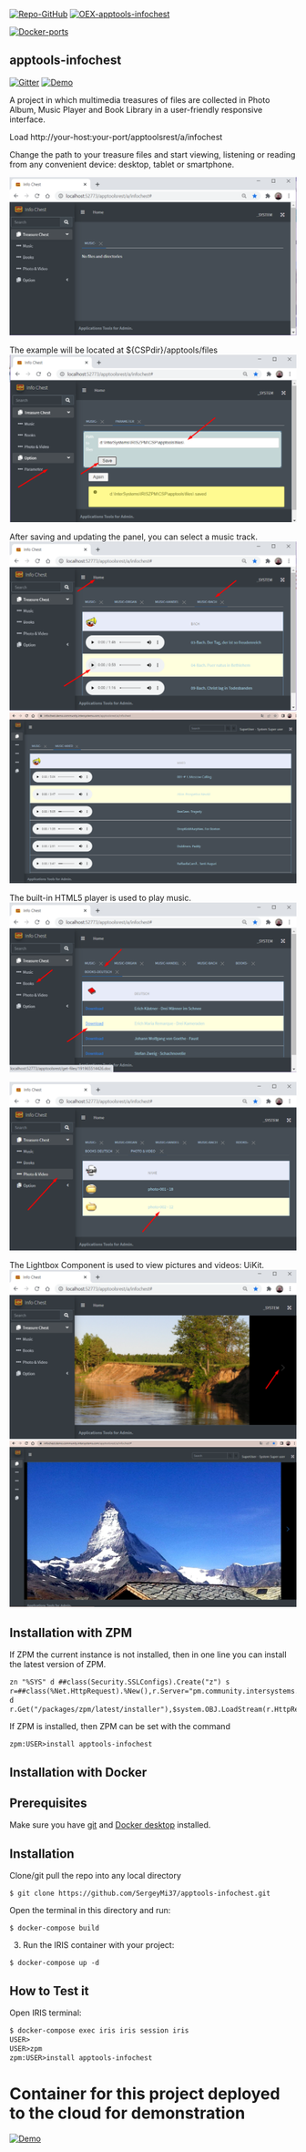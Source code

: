  [![Repo-GitHub](https://img.shields.io/badge/dynamic/xml?color=gold&label=GitHub%20module.xml&prefix=ver.&query=%2F%2FVersion&url=https%3A%2F%2Fraw.githubusercontent.com%2Fsergeymi37%2Fapptools-infochest%2Fmaster%2Fmodule.xml)](https://raw.githubusercontent.com/sergeymi37/apptools-infochest/master/module.xml)
[![OEX-apptools-infochest](https://img.shields.io/badge/dynamic/json?url=https:%2F%2Fpm.community.intersystems.com%2Fpackages%2Fapptools-infochest%2F&label=ZPM-pm.community.intersystems.com&query=$.version&color=green&prefix=apptools-infochest)](https://pm.community.intersystems.com/packages/apptools-infochest)

[![Docker-ports](https://img.shields.io/badge/dynamic/yaml?color=blue&label=docker-compose&prefix=ports%20-%20&query=%24.services.iris.ports&url=https%3A%2F%2Fraw.githubusercontent.com%2Fsergeymi37%2Fapptools-infochest%2Fmaster%2Fdocker-compose.yml)](https://raw.githubusercontent.com/sergeymi37/apptools-infochest/master/docker-compose.yml)

## apptools-infochest

[![Gitter](https://img.shields.io/badge/Available%20on-Intersystems%20Open%20Exchange-00b2a9.svg)](https://openexchange.intersystems.com/package/apptools-infochest)
[![Demo](https://img.shields.io/badge/Demo%20on-Cloud%20Run%20Deploy-Khaki)](https://infochest.demo.community.intersystems.com/apptoolsrest/a/infochest)

A project in which multimedia treasures of files are collected in Photo Album, Music Player and Book Library in a user-friendly responsive interface.

Load http://your-host:your-port/apptoolsrest/a/infochest

Change the path to your treasure files and start viewing, listening or reading from any convenient device: desktop, tablet or smartphone.

![](https://raw.githubusercontent.com/SergeyMi37/apptools-infochest/master/doc/chest/Screenshot_1.png)

The example will be located at ${CSPdir}/apptools/files
![](https://raw.githubusercontent.com/SergeyMi37/apptools-infochest/master/doc/chest/Screenshot_2.png)

After saving and updating the panel, you can select a music track.
![](https://raw.githubusercontent.com/SergeyMi37/apptools-infochest/master/doc/chest/Screenshot_3.png)
![](https://raw.githubusercontent.com/SergeyMi37/apptools-infochest/master/doc/chest/Screenshot_pg.png)

The built-in HTML5 player is used to play music.
![](https://raw.githubusercontent.com/SergeyMi37/apptools-infochest/master/doc/chest/Screenshot_4.png)

![](https://raw.githubusercontent.com/SergeyMi37/apptools-infochest/master/doc/chest/Screenshot_5.png)

The Lightbox Component is used to view pictures and videos: UiKit.
![](https://raw.githubusercontent.com/SergeyMi37/apptools-infochest/master/doc/chest/Screenshot_6.png)
![](https://raw.githubusercontent.com/SergeyMi37/apptools-infochest/master/doc/chest/Screenshot_rc.png)

## Installation with ZPM

If ZPM the current instance is not installed, then in one line you can install the latest version of ZPM.
```
zn "%SYS" d ##class(Security.SSLConfigs).Create("z") s r=##class(%Net.HttpRequest).%New(),r.Server="pm.community.intersystems.com",r.SSLConfiguration="z" d r.Get("/packages/zpm/latest/installer"),$system.OBJ.LoadStream(r.HttpResponse.Data,"c")
```
If ZPM is installed, then ZPM can be set with the command
```
zpm:USER>install apptools-infochest
```
## Installation with Docker

## Prerequisites
Make sure you have [git](https://git-scm.com/book/en/v2/Getting-Started-Installing-Git) and [Docker desktop](https://www.docker.com/products/docker-desktop) installed.

## Installation 
Clone/git pull the repo into any local directory

```
$ git clone https://github.com/SergeyMi37/apptools-infochest.git
```

Open the terminal in this directory and run:

```
$ docker-compose build
```

3. Run the IRIS container with your project:

```
$ docker-compose up -d
```

## How to Test it
Open IRIS terminal:

```
$ docker-compose exec iris iris session iris
USER>
USER>zpm
zpm:USER>install apptools-infochest
```
# Container for this project deployed to the cloud for demonstration

[![Demo](https://img.shields.io/badge/Demo%20on-GCR-black)](https://infochest.demo.community.intersystems.com/apptoolsrest/a/infochest)
